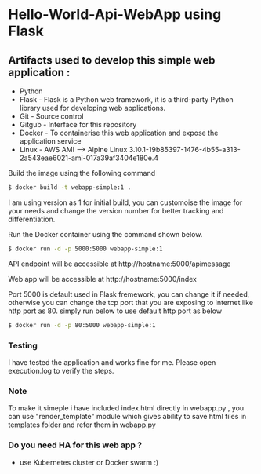 # Hello-World-Api-WebApp using Flask

## Artifacts used to develop this simple web application :
* Python
* Flask - Flask is a Python web framework, it is a third-party Python library used for developing web applications.
* Git - Source control
* Gitgub - Interface for this repository
* Docker - To containerise this web application and expose the application service 
* Linux - AWS AMI --> Alpine Linux 3.10.1-19b85397-1476-4b55-a313-2a543eae6021-ami-017a39af3404e180e.4 

Build the image using the following command

```bash
$ docker build -t webapp-simple:1 .
```
I am using version as 1 for initial build, you can customoise the image for your needs and change the version number for better tracking and differentiation.

Run the Docker container using the command shown below.

```bash
$ docker run -d -p 5000:5000 webapp-simple:1
```

API endpoint will be accessible at http://hostname:5000/apimessage

Web app will be accessible at http://hostname:5000/index

Port 5000 is default used in Flask fremework, you can change it if needed, otherwise you can change the tcp port that you are exposing to internet like http port as 80. simply run below to use default http port as below 

```bash
$ docker run -d -p 80:5000 webapp-simple:1
```
### Testing
I have tested the application and works fine for me. Please open execution.log to verify the steps.

### Note
To make it simeple i have included index.html directly in webapp.py , you can use "render_template" module which gives ability to save html files in templates folder and refer them in webapp.py

### Do you need HA for this web app ?
* use Kubernetes cluster or Docker swarm :)

